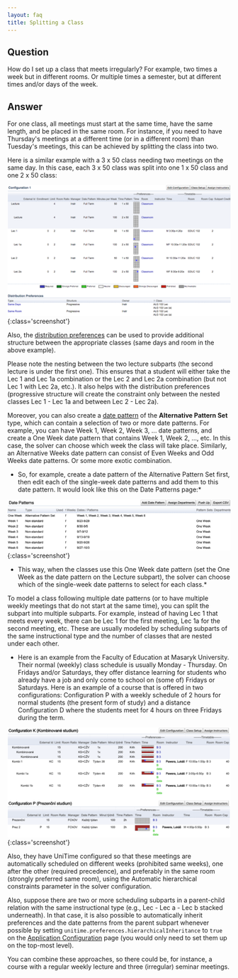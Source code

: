 ```yaml
---
layout: faq
title: Splitting a Class
---
```

## Question

How do I set up a class that meets irregularly? For example, two times a week but in different rooms. Or multiple times a semester, but at different times and/or days of the week.

## Answer

For one class, all meetings must start at the same time, have the same length, and be placed in the same room. For instance, if you need to have Thursday's meetings at a different time (or in a different room) than Tuesday's meetings, this can be achieved by splitting the class into two. 

Here is a similar example with a 3 x 50 class needing two meetings on the same day. In this case, each 3 x 50 class was split into one 1 x 50 class and one 2 x 50 class:

![Splitting a Class](images/splitting-a-class-1.png){:class='screenshot'}

Also, the [distribution preferences](../distribution-preferences) can be used to provide additional structure between the appropriate classes (same days and room in the above example).

Please note the nesting between the two lecture subparts (the second lecture is under the first one). This ensures that a student will either take the Lec 1 and Lec 1a combination or the Lec 2 and Lec 2a combination (but not Lec 1 with Lec 2a, etc.). It also helps with the distribution preferences (progressive structure will create the constraint only between the nested classes Lec 1 - Lec 1a and between Lec 2 - Lec 2a).

Moreover, you can also create a [date pattern](../date-patterns) of the **Alternative Pattern Set** type, which can contain a selection of two or more date patterns. For example, you can have Week 1, Week 2, Week 3, ... date patterns, and create a One Week date pattern that contains Week 1, Week 2, ..., etc. In this case, the solver can choose which week the class will take place. Similarly, an Alternative Weeks date pattern can consist of Even Weeks and Odd Weeks date patterns. Or some more exotic combination.


* So, for example, create a date pattern of the Alternative Pattern Set first, then edit each of the single-week date patterns and add them to this date pattern. It would look like this on the Date Patterns page:*

![Splitting a Class](images/splitting-a-class-2.png){:class='screenshot'}

* This way, when the classes use this One Week date pattern (set the One Week as the date pattern on the Lecture subpart), the solver can choose which of the single-week date patterns to select for each class.*

To model a class following multiple date patterns (or to have multiple weekly meetings that do not start at the same time), you can split the subpart into multiple subparts. For example, instead of having Lec 1 that meets every week, there can be Lec 1 for the first meeting, Lec 1a for the second meeting, etc. These are usually modeled by scheduling subparts of the same instructional type and the number of classes that are nested under each other.

* Here is an example from the Faculty of Education at Masaryk University. Their normal (weekly) class schedule is usually Monday - Thursday. On Fridays and/or Saturdays, they offer distance learning for students who already have a job and only come to school on (some of) Fridays or Saturdays. Here is an example of a course that is offered in two configurations: Configuration P with a weekly schedule of 2 hours for normal students (the present form of study) and a distance Configuration D where the students meet for 4 hours on three Fridays during the term.

![Splitting a Class](images/splitting-a-class-3.png){:class='screenshot'}

Also, they have UniTime configured so that these meetings are automatically scheduled on different weeks (prohibited same weeks), one after the other (required precedence), and preferably in the same room (strongly preferred same room), using the Automatic hierarchical constraints parameter in the solver configuration.

Also, suppose there are two or more scheduling subparts in a parent-child relation with the same instructional type (e.g., Lec - Lec a - Lec b stacked underneath). In that case, it is also possible to automatically inherit preferences and the date patterns from the parent subpart whenever possible by setting `unitime.preferences.hierarchicalInheritance` to `true` on the [Application Configuration](../application-configuration) page (you would only need to set them up on the top-most level).

You can combine these approaches, so there could be, for instance, a course with a regular weekly lecture and three (irregular) seminar meetings.